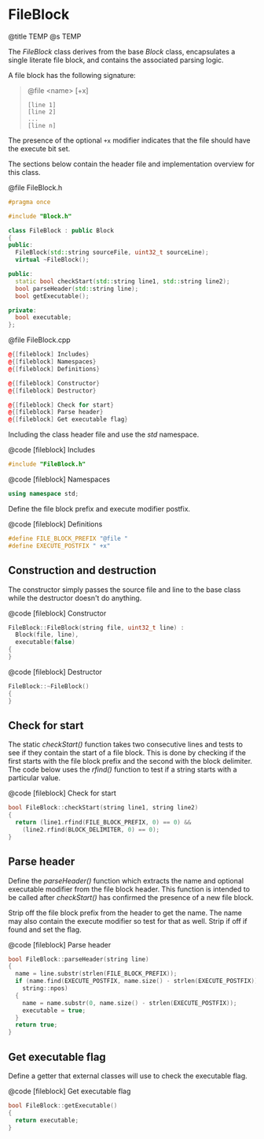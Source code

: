 # FileBlock
@title TEMP
@s TEMP

The *FileBlock* class derives from the base *Block* class, encapsulates a single literate file block, and contains the associated parsing logic.

A file block has the following signature:

>  @file \<name> [+x]
>  ```
>  [line 1]
>  [line 2]
>  ...
>  [line n]
>  ```

The presence of the optional `+x` modifier indicates that the file should have the execute bit set.

The sections below contain the header file and implementation overview for this class.

@file FileBlock.h
```cpp
#pragma once

#include "Block.h"

class FileBlock : public Block
{
public:
  FileBlock(std::string sourceFile, uint32_t sourceLine);
  virtual ~FileBlock();

public:
  static bool checkStart(std::string line1, std::string line2);
  bool parseHeader(std::string line);
  bool getExecutable();

private:
  bool executable;
};
```

@file FileBlock.cpp
```cpp
@{[fileblock] Includes}
@{[fileblock] Namespaces}
@{[fileblock] Definitions}

@{[fileblock] Constructor}
@{[fileblock] Destructor}

@{[fileblock] Check for start}
@{[fileblock] Parse header}
@{[fileblock] Get executable flag}
```

Including the class header file and use the *std* namespace.

@code [fileblock] Includes
```cpp
#include "FileBlock.h"
```

@code [fileblock] Namespaces
```cpp
using namespace std;
```

Define the file block prefix and execute modifier postfix.

@code [fileblock] Definitions
```cpp
#define FILE_BLOCK_PREFIX "@file "
#define EXECUTE_POSTFIX " +x"
```

## Construction and destruction

The constructor simply passes the source file and line to the base class while the destructor doesn't do anything.

@code [fileblock] Constructor
```cpp
FileBlock::FileBlock(string file, uint32_t line) :
  Block(file, line),
  executable(false)
{
}
```

@code [fileblock] Destructor
```cpp
FileBlock::~FileBlock()
{
}
```

## Check for start

The static *checkStart()* function takes two consecutive lines and tests to see if they contain the start of a file block. This is done by checking if the first starts with the file block prefix and the second with the block delimiter. The code below uses the *rfind()* function to test if a string starts with a particular value.

@code [fileblock] Check for start
```cpp
bool FileBlock::checkStart(string line1, string line2)
{
  return (line1.rfind(FILE_BLOCK_PREFIX, 0) == 0) &&
    (line2.rfind(BLOCK_DELIMITER, 0) == 0);
}
```

## Parse header

Define the *parseHeader()* function which extracts the name and optional executable modifier from the file block header. This function is intended to be called after *checkStart()* has confirmed the presence of a new file block.

Strip off the file block prefix from the header to get the name. The name may also contain the execute modifier so test for that as well. Strip if off if found and set the flag.

@code [fileblock] Parse header
```cpp
bool FileBlock::parseHeader(string line)
{
  name = line.substr(strlen(FILE_BLOCK_PREFIX));
  if (name.find(EXECUTE_POSTFIX, name.size() - strlen(EXECUTE_POSTFIX)) !=
    string::npos)
  {
    name = name.substr(0, name.size() - strlen(EXECUTE_POSTFIX));
    executable = true;
  }
  return true;
}
```

## Get executable flag

Define a getter that external classes will use to check the executable flag.

@code [fileblock] Get executable flag
```cpp
bool FileBlock::getExecutable()
{
  return executable;
}
```
